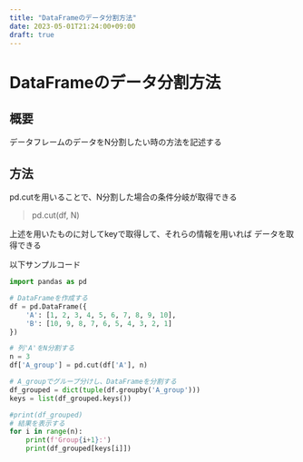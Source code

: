 ```yaml
---
title: "DataFrameのデータ分割方法"
date: 2023-05-01T21:24:00+09:00
draft: true
---
```


# DataFrameのデータ分割方法

## 概要

データフレームのデータをN分割したい時の方法を記述する

## 方法

pd.cutを用いることで、N分割した場合の条件分岐が取得できる

> pd.cut(df, N)

上述を用いたものに対してkeyで取得して、それらの情報を用いれば
データを取得できる

以下サンプルコード
``` python
import pandas as pd

# DataFrameを作成する
df = pd.DataFrame({
    'A': [1, 2, 3, 4, 5, 6, 7, 8, 9, 10],
    'B': [10, 9, 8, 7, 6, 5, 4, 3, 2, 1]
})

# 列'A'をN分割する
n = 3
df['A_group'] = pd.cut(df['A'], n)

# A_groupでグループ分けし、DataFrameを分割する
df_grouped = dict(tuple(df.groupby('A_group')))
keys = list(df_grouped.keys())

#print(df_grouped)
# 結果を表示する
for i in range(n):
    print(f'Group{i+1}:')
    print(df_grouped[keys[i]])

```